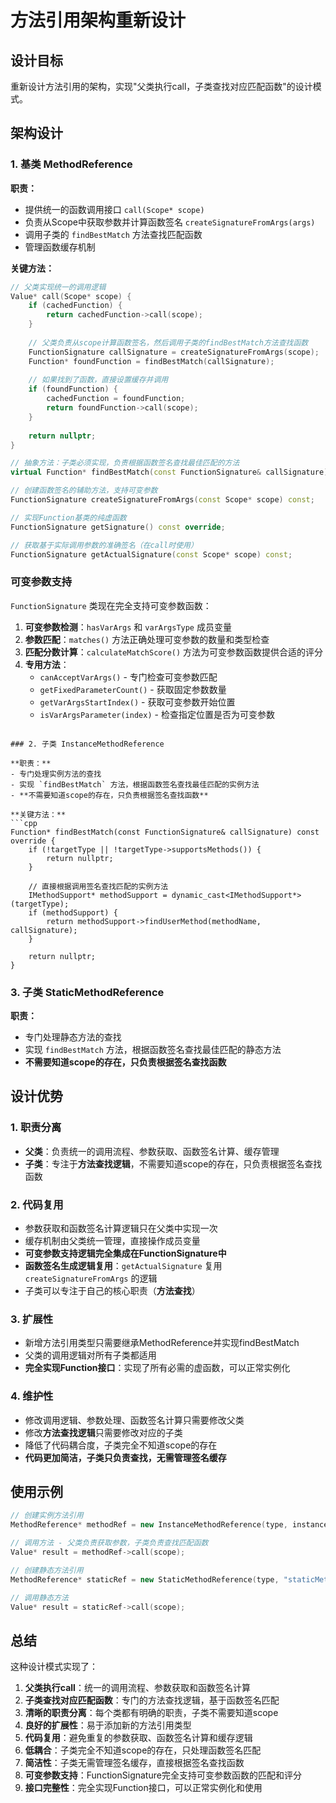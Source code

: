 # 方法引用架构重新设计

## 设计目标

重新设计方法引用的架构，实现"父类执行call，子类查找对应匹配函数"的设计模式。

## 架构设计

### 1. 基类 MethodReference

**职责：**
- 提供统一的函数调用接口 `call(Scope* scope)`
- 负责从Scope中获取参数并计算函数签名 `createSignatureFromArgs(args)`
- 调用子类的 `findBestMatch` 方法查找匹配函数
- 管理函数缓存机制

**关键方法：**
```cpp
// 父类实现统一的调用逻辑
Value* call(Scope* scope) {
    if (cachedFunction) {
        return cachedFunction->call(scope);
    }
    
    // 父类负责从scope计算函数签名，然后调用子类的findBestMatch方法查找函数
    FunctionSignature callSignature = createSignatureFromArgs(scope);
    Function* foundFunction = findBestMatch(callSignature);
    
    // 如果找到了函数，直接设置缓存并调用
    if (foundFunction) {
        cachedFunction = foundFunction;
        return foundFunction->call(scope);
    }
    
    return nullptr;
}

// 抽象方法：子类必须实现，负责根据函数签名查找最佳匹配的方法
virtual Function* findBestMatch(const FunctionSignature& callSignature) const = 0;

// 创建函数签名的辅助方法，支持可变参数
FunctionSignature createSignatureFromArgs(const Scope* scope) const;

// 实现Function基类的纯虚函数
FunctionSignature getSignature() const override;

// 获取基于实际调用参数的准确签名（在call时使用）
FunctionSignature getActualSignature(const Scope* scope) const;
```

### 可变参数支持

`FunctionSignature` 类现在完全支持可变参数函数：

1. **可变参数检测**：`hasVarArgs` 和 `varArgsType` 成员变量
2. **参数匹配**：`matches()` 方法正确处理可变参数的数量和类型检查
3. **匹配分数计算**：`calculateMatchScore()` 方法为可变参数函数提供合适的评分
4. **专用方法**：
   - `canAcceptVarArgs()` - 专门检查可变参数匹配
   - `getFixedParameterCount()` - 获取固定参数数量
   - `getVarArgsStartIndex()` - 获取可变参数开始位置
   - `isVarArgsParameter(index)` - 检查指定位置是否为可变参数
```

### 2. 子类 InstanceMethodReference

**职责：**
- 专门处理实例方法的查找
- 实现 `findBestMatch` 方法，根据函数签名查找最佳匹配的实例方法
- **不需要知道scope的存在，只负责根据签名查找函数**

**关键方法：**
```cpp
Function* findBestMatch(const FunctionSignature& callSignature) const override {
    if (!targetType || !targetType->supportsMethods()) {
        return nullptr;
    }
    
    // 直接根据调用签名查找匹配的实例方法
    IMethodSupport* methodSupport = dynamic_cast<IMethodSupport*>(targetType);
    if (methodSupport) {
        return methodSupport->findUserMethod(methodName, callSignature);
    }
    
    return nullptr;
}
```

### 3. 子类 StaticMethodReference

**职责：**
- 专门处理静态方法的查找
- 实现 `findBestMatch` 方法，根据函数签名查找最佳匹配的静态方法
- **不需要知道scope的存在，只负责根据签名查找函数**

## 设计优势

### 1. 职责分离
- **父类**：负责统一的调用流程、参数获取、函数签名计算、缓存管理
- **子类**：专注于**方法查找逻辑**，不需要知道scope的存在，只负责根据签名查找函数

### 2. 代码复用
- 参数获取和函数签名计算逻辑只在父类中实现一次
- 缓存机制由父类统一管理，直接操作成员变量
- **可变参数支持逻辑完全集成在FunctionSignature中**
- **函数签名生成逻辑复用**：`getActualSignature` 复用 `createSignatureFromArgs` 的逻辑
- 子类可以专注于自己的核心职责（**方法查找**）

### 3. 扩展性
- 新增方法引用类型只需要继承MethodReference并实现findBestMatch
- 父类的调用逻辑对所有子类都适用
- **完全实现Function接口**：实现了所有必需的虚函数，可以正常实例化

### 4. 维护性
- 修改调用逻辑、参数处理、函数签名计算只需要修改父类
- 修改**方法查找逻辑**只需要修改对应的子类
- 降低了代码耦合度，子类完全不知道scope的存在
- **代码更加简洁，子类只负责查找，无需管理签名缓存**

## 使用示例

```cpp
// 创建实例方法引用
MethodReference* methodRef = new InstanceMethodReference(type, instance, "methodName");

// 调用方法 - 父类负责获取参数，子类负责查找匹配函数
Value* result = methodRef->call(scope);

// 创建静态方法引用
MethodReference* staticRef = new StaticMethodReference(type, "staticMethodName");

// 调用静态方法
Value* result = staticRef->call(scope);
```

## 总结

这种设计模式实现了：
1. **父类执行call**：统一的调用流程、参数获取和函数签名计算
2. **子类查找对应匹配函数**：专门的方法查找逻辑，基于函数签名匹配
3. **清晰的职责分离**：每个类都有明确的职责，子类不需要知道scope
4. **良好的扩展性**：易于添加新的方法引用类型
5. **代码复用**：避免重复的参数获取、函数签名计算和缓存逻辑
6. **低耦合**：子类完全不知道scope的存在，只处理函数签名匹配
7. **简洁性**：子类无需管理签名缓存，直接根据签名查找函数
8. **可变参数支持**：FunctionSignature完全支持可变参数函数的匹配和评分
9. **接口完整性**：完全实现Function接口，可以正常实例化和使用
